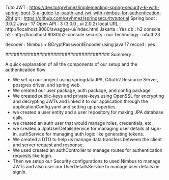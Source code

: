 Tuto JWT  : https://dev.to/pryhmez/implementing-spring-security-6-with-spring-boot-3-a-guide-to-oauth-and-jwt-with-nimbus-for-authentication-2lhf
git : https://github.com/pryhmez/springsecuritytutorial
Spring boot : 3.0.2
Java : 17
Open API : 3  (3.0.0 , ui 2.0.2)
local URL : http://localhost:8080/swagger-ui/index.html
Jakarta : Yes
db  : h2
console h2 : http://localhost:8080/h2-console
security : oui
Technology : oAuth23

decoder : Nimbus + BCryptPasswordEncoder
using java 17  record : yes


#####################################
Summery :

A quick explanation of all the components of our setup and the authentication flow

* We set up our project using springdataJPA, OAuth2 Resource Server, postgres driver, and spring web.
* We created our user package, auth package, and config package.
* We created public-keys and private-keys using OpenSSL for encrypting and decrypting JWTs and linked it to our application through the applicationConfig.yaml and setting up properties.
* we created a user entity and a user repository for making JPA database calls.
* we created an auth user that would manage roles, credentials, etc.
* we created a JpaUserDetailsService for managing user details at sign-in, authService for managing auth logic like generating tokens.
* We created a DTO to help us manage data transfers between the client and server request and response.
* We used created an authController to manage routes for authentication requests like login.
* Then we setup our Security configurations to used Nimbus to manage JWTs and also user our UserDetailsService to manage user details on signin.